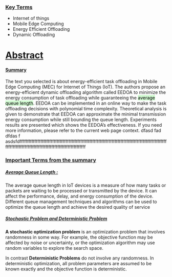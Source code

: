 ### <u>Key Terms </u>
- Internet of things
- Mobile Edge Computing
- Energy Efficient Offloading
- Dynamic Offloading


# <u>Abstract</u>

#### <u>Summary</u>
The text you selected is about energy-efficient task offloading in Mobile Edge Computing (MEC) for Internet of Things (IoT). The authors propose an energy-efficient dynamic offloading algorithm called EEDOA to minimize the energy consumption of task offloading while guaranteeing the <mark style="background: #BBFABBA6;">average queue length</mark>. EEDOA can be implemented in an online way to make the task offloading decisions with polynomial time complexity. Theoretical analysis is given to demonstrate that EEDOA can approximate the minimal transmission energy consumption while still bounding the queue length. Experiments results are presented which shows the EEDOA’s effectiveness. If you need more information, please refer to the current web page context. dfasd fad dfdas f asdsfdfffffffffffffffffffffffffffffffffffffffffffffffffffffffffffffffffffffffffffffffffffffffffffffffffffffffffffffffffffffffffffffffffffffffffffffffffffffffff

### <u> Important Terms from the summary</u>

##### <u>Average Queue Length : </u>  
The average queue length in IoT devices is a measure of how many tasks or packets are waiting to be processed or transmitted by the device. It can affect the performance, delay, and energy consumption of the device. Different queue management techniques and algorithms can be used to optimize the queue length and achieve the desired quality of service

##### <u>Stochastic Problem and Deterministic Problem</u>
**A stochastic optimization problem** is an optimization problem that involves randomness in some way. For example, the objective function may be affected by noise or uncertainty, or the optimization algorithm may use random variables to explore the search space.

In contrast **Deterministic Problems** do not involve any randomness. In deterministic optimization, all problem parameters are assumed to be known exactly and the objective function is deterministic.

